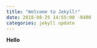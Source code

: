 ```yaml
---
title: "Welcome to Jekyll!"
date: 2018-08-25 14:55:00 -0400
categories: jekyll update
---
```


<b>Hello</b>
